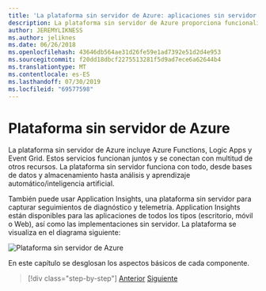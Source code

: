 ```yaml
---
title: 'La plataforma sin servidor de Azure: aplicaciones sin servidor'
description: La plataforma sin servidor de Azure proporciona funcionalidades que incluyen código de escalado instantáneo desencadenada por eventos, pub/sub basado en la nube, orquestación de flujos de trabajo y mucho más.
author: JEREMYLIKNESS
ms.author: jeliknes
ms.date: 06/26/2018
ms.openlocfilehash: 43646db564ae31d26fe59e1ad7392e51d2d4e953
ms.sourcegitcommit: f20dd18dbcf2275513281f5d9ad7ece6a62644b4
ms.translationtype: MT
ms.contentlocale: es-ES
ms.lasthandoff: 07/30/2019
ms.locfileid: "69577598"
---
```

# <a name="azure-serverless-platform"></a>Plataforma sin servidor de Azure

La plataforma sin servidor de Azure incluye Azure Functions, Logic Apps y Event Grid. Estos servicios funcionan juntos y se conectan con multitud de otros recursos. La plataforma sin servidor funciona con todo, desde bases de datos y almacenamiento hasta análisis y aprendizaje automático/inteligencia artificial.

También puede usar Application Insights, una plataforma sin servidor para capturar seguimientos de diagnóstico y telemetría. Application Insights están disponibles para las aplicaciones de todos los tipos (escritorio, móvil o Web), así como las implementaciones sin servidor. La plataforma se visualiza en el diagrama siguiente:

![Plataforma sin servidor de Azure](./media/azure-serverless-platform.png)

En este capítulo se desglosan los aspectos básicos de cada componente.

>[!div class="step-by-step"]
>[Anterior](serverless-design-examples.md)
>[Siguiente](azure-functions.md)
